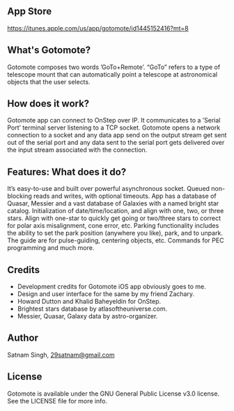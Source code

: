 ## App Store

https://itunes.apple.com/us/app/gotomote/id1445152416?mt=8

## What's Gotomote?

Gotomote composes two words ’GoTo+Remote’. “GoTo” refers to a type of telescope mount that can automatically point a telescope at astronomical objects that the user selects.

## How does it work?

Gotomote app can connect to OnStep over IP. It communicates to a ’Serial Port’ terminal server listening to a TCP socket. Gotomote opens a network connection to a socket and any data app send on the output stream get sent out of the serial port and any data sent to the serial port gets delivered over the input stream associated with the connection.

## Features: What does it do?

It’s easy-to-use and built over powerful asynchronous socket.
Queued non-blocking reads and writes, with optional timeouts.
App has a database of Quasar, Messier and a vast database of Galaxies with a named bright star catalog.
Initialization of date/time/location, and align with one, two, or three stars. Align with one-star to quickly get going or two/three stars to correct for polar axis misalignment, cone error, etc.
Parking functionality includes the ability to set the park position (anywhere you like), park, and to unpark.
The guide are for pulse-guiding, centering objects, etc.
Commands for PEC programming and much more.

## Credits

- Development credits for Gotomote iOS app obviously goes to me.
- Design and user interface for the same by my friend Zachary.
- Howard Dutton and Khalid Baheyeldin for OnStep.
- Brightest stars database by atlasoftheuniverse.com.
- Messier, Quasar, Galaxy data by astro-organizer.

## Author

Satnam Singh, 29satnam@gmail.com

## License

Gotomote is available under the GNU General Public License v3.0 license. See the LICENSE file for more info.
